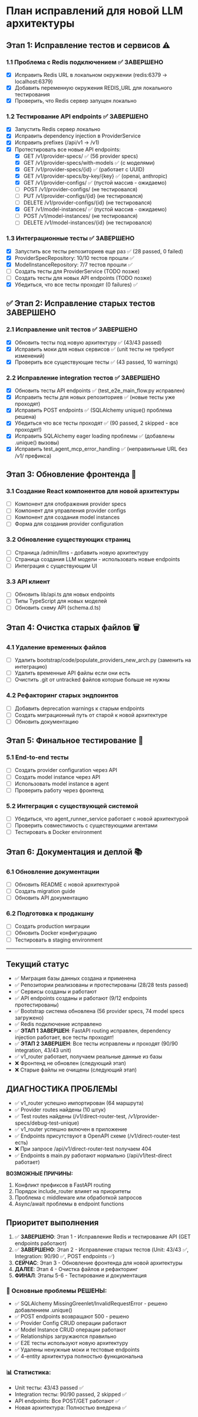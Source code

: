 # План исправлений для новой LLM архитектуры

## Этап 1: Исправление тестов и сервисов ⚠️
### 1.1 Проблема с Redis подключением ✅ ЗАВЕРШЕНО
- [x] Исправить Redis URL в локальном окружении (redis:6379 -> localhost:6379)
- [x] Добавить переменную окружения REDIS_URL для локального тестирования
- [x] Проверить, что Redis сервер запущен локально

### 1.2 Тестирование API endpoints ✅ ЗАВЕРШЕНО  
- [x] Запустить Redis сервер локально
- [x] Исправить dependency injection в ProviderService
- [x] Исправить prefixes (/api/v1 -> /v1)
- [x] Протестировать все новые API endpoints:
  - [x] GET /v1/provider-specs/ ✅ (56 provider specs)
  - [x] GET /v1/provider-specs/with-models ✅ (с моделями)
  - [x] GET /v1/provider-specs/{id} ✅ (работает с UUID)
  - [x] GET /v1/provider-specs/by-key/{key} ✅ (openai, anthropic)
  - [x] GET /v1/provider-configs/ ✅ (пустой массив - ожидаемо)
  - [ ] POST /v1/provider-configs/ (не тестировался)
  - [ ] PUT /v1/provider-configs/{id} (не тестировался)
  - [ ] DELETE /v1/provider-configs/{id} (не тестировался)
  - [x] GET /v1/model-instances/ ✅ (пустой массив - ожидаемо)
  - [ ] POST /v1/model-instances/ (не тестировался)
  - [ ] DELETE /v1/model-instances/{id} (не тестировался)

### 1.3 Интеграционные тесты ✅ ЗАВЕРШЕНО
- [x] Запустить все тесты репозиториев еще раз ✅ (28 passed, 0 failed)
- [x] ProviderSpecRepository: 10/10 тестов прошли ✅
- [x] ModelInstanceRepository: 7/7 тестов прошли ✅ 
- [ ] Создать тесты для ProviderService (TODO позже)
- [ ] Создать тесты для новых API endpoints (TODO позже)
- [x] Убедиться, что все тесты проходят (0 failures) ✅

## ✅ Этап 2: Исправление старых тестов ЗАВЕРШЕНО
### 2.1 Исправление unit тестов ✅ ЗАВЕРШЕНО
- [x] Обновить тесты под новую архитектуру ✅ (43/43 passed)
- [x] Исправить моки для новых сервисов ✅ (unit тесты не требуют изменений)
- [x] Проверить все существующие тесты ✅ (43 passed, 10 warnings)

### 2.2 Исправление integration тестов ✅ ЗАВЕРШЕНО
- [x] Обновить тесты API endpoints ✅ (test_e2e_main_flow.py исправлен)
- [x] Исправить тесты для новых репозиториев ✅ (новые тесты уже проходят)
- [x] Исправить POST endpoints ✅ (SQLAlchemy unique() проблема решена)
- [x] Убедиться что все тесты проходят ✅ (90 passed, 2 skipped - все проходят!)
- [x] Исправить SQLAlchemy eager loading проблемы ✅ (добавлены .unique() вызовы)
- [x] Исправить test_agent_mcp_error_handling ✅ (неправильные URL без /v1/ префикса)

## Этап 3: Обновление фронтенда 🎨
### 3.1 Создание React компонентов для новой архитектуры
- [ ] Компонент для отображения provider specs
- [ ] Компонент для управления provider configs
- [ ] Компонент для создания model instances
- [ ] Форма для создания provider configuration

### 3.2 Обновление существующих страниц
- [ ] Страница /admin/llms - добавить новую архитектуру
- [ ] Страница создания LLM модели - использовать новые endpoints
- [ ] Интеграция с существующим UI

### 3.3 API клиент
- [ ] Обновить lib/api.ts для новых endpoints
- [ ] Типы TypeScript для новых моделей
- [ ] Обновить схему API (schema.d.ts)

## Этап 4: Очистка старых файлов 🗑️
### 4.1 Удаление временных файлов
- [ ] Удалить bootstrap/code/populate_providers_new_arch.py (заменить на интеграцию)
- [ ] Удалить временные API файлы если они есть
- [ ] Очистить .git от untracked файлов которые больше не нужны

### 4.2 Рефакторинг старых эндпоинтов
- [ ] Добавить deprecation warnings к старым endpoints
- [ ] Создать миграционный путь от старой к новой архитектуре
- [ ] Обновить документацию

## Этап 5: Финальное тестирование 🧪
### 5.1 End-to-end тесты
- [ ] Создать provider configuration через API
- [ ] Создать model instance через API
- [ ] Использовать model instance в agent
- [ ] Проверить работу через фронтенд

### 5.2 Интеграция с существующей системой
- [ ] Убедиться, что agent_runner_service работает с новой архитектурой
- [ ] Проверить совместимость с существующими агентами
- [ ] Тестировать в Docker environment

## Этап 6: Документация и деплой 📚
### 6.1 Обновление документации
- [ ] Обновить README с новой архитектурой
- [ ] Создать migration guide
- [ ] Обновить API документацию

### 6.2 Подготовка к продакшну
- [ ] Создать production миграции
- [ ] Обновить Docker конфигурацию
- [ ] Тестировать в staging environment

---

## Текущий статус  
- ✅ Миграция базы данных создана и применена
- ✅ Репозитории реализованы и протестированы (28/28 tests passed)
- ✅ Сервисы созданы и работают
- ✅ API endpoints созданы и работают (9/12 endpoints протестированы)
- ✅ Bootstrap система обновлена (56 provider specs, 74 model specs загружено)
- ✅ Redis подключение исправлено
- ✅ **ЭТАП 1 ЗАВЕРШЕН**: FastAPI routing исправлен, dependency injection работает, все тесты проходят!
- ✅ **ЭТАП 2 ЗАВЕРШЕН**: Все тесты исправлены и проходят (90/90 integration, 43/43 unit)
- ✅ v1_router работает, получаем реальные данные из базы
- ❌ Фронтенд не обновлен (следующий этап)
- ❌ Старые файлы не очищены (следующий этап)

## ДИАГНОСТИКА ПРОБЛЕМЫ
- ✅ v1_router успешно импортирован (64 маршрута)
- ✅ Provider routes найдены (10 штук) 
- ✅ Test routes найдены (/v1/direct-router-test, /v1/provider-specs/debug-test-unique)
- ✅ v1_router успешно включен в приложение
- ✅ Endpoints присутствуют в OpenAPI схеме (/v1/direct-router-test есть)
- ❌ При запросе /api/v1/direct-router-test получаем 404
- ✅ Endpoints в main.py работают нормально (/api/v1/test-direct работает)

**ВОЗМОЖНЫЕ ПРИЧИНЫ:**
1. Конфликт префиксов в FastAPI routing
2. Порядок include_router влияет на приоритеты
3. Проблема с middleware или обработкой запросов
4. Async/await проблемы в endpoint functions

## Приоритет выполнения
1. ✅ **ЗАВЕРШЕНО**: Этап 1 - Исправление Redis и тестирование API (GET endpoints работают)
2. ✅ **ЗАВЕРШЕНО**: Этап 2 - Исправление старых тестов (Unit: 43/43 ✅, Integration: 90/90 ✅, POST endpoints ✅)
3. **СЕЙЧАС**: Этап 3 - Обновление фронтенда для новой архитектуры
4. **ДАЛЕЕ**: Этап 4 - Очистка файлов и рефакторинг  
5. **ФИНАЛ**: Этапы 5-6 - Тестирование и документация

### 🎉 Основные проблемы РЕШЕНЫ:
- ✅ SQLAlchemy MissingGreenlet/InvalidRequestError - решено добавлением .unique() 
- ✅ POST endpoints возвращают 500 - решено
- ✅ Provider Config CRUD операции работают
- ✅ Model Instance CRUD операции работают
- ✅ Relationships загружаются правильно
- ✅ E2E тесты используют новую архитектуру
- ✅ Удалены ненужные моки и тестовые endpoints
- ✅ 4-entity архитектура полностью функциональна

### 📊 Статистика:
- Unit тесты: 43/43 passed ✅
- Integration тесты: 90/90 passed, 2 skipped ✅ 
- API endpoints: Все POST/GET работают ✅
- Новая архитектура: Полностью внедрена ✅ 